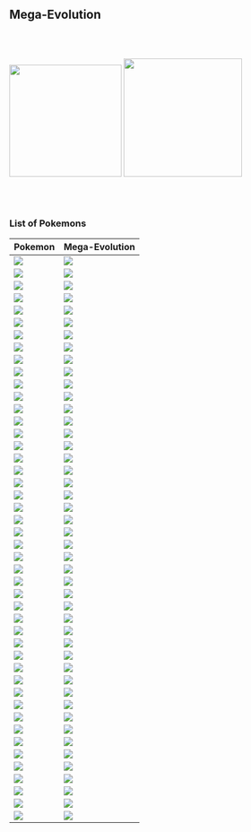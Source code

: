## Mega-Evolution

<br><br>

<img src="https://github.com/Anthonyp7/MyPokeFight/assets/94532574/86194b6f-f22b-4b8c-9968-e9bf89b0eea3" width="200">
  
<img src="https://github.com/Anthonyp7/MyPokeFight/assets/94532574/5a148421-b7a5-4ac3-8b0c-d84488536352" width="210.7">

<br><br>


### List of Pokemons

| Pokemon | Mega-Evolution |
|:-------- | :-------- |
| <img src="https://raw.githubusercontent.com/PokeAPI/sprites/master/sprites/pokemon/3.png">| <img src="https://raw.githubusercontent.com/PokeAPI/sprites/master/sprites/pokemon/10033.png"> |
| <img src="https://raw.githubusercontent.com/PokeAPI/sprites/master/sprites/pokemon/6.png"> | <img src="https://raw.githubusercontent.com/PokeAPI/sprites/master/sprites/pokemon/10034.png"> |
| <img src="https://raw.githubusercontent.com/PokeAPI/sprites/master/sprites/pokemon/9.png"> | <img src="https://raw.githubusercontent.com/PokeAPI/sprites/master/sprites/pokemon/10036.png"> |
| <img src="https://raw.githubusercontent.com/PokeAPI/sprites/master/sprites/pokemon/15.png"> | <img src="https://raw.githubusercontent.com/PokeAPI/sprites/master/sprites/pokemon/10090.png"> |
| <img src="https://raw.githubusercontent.com/PokeAPI/sprites/master/sprites/pokemon/18.png"> | <img src="https://raw.githubusercontent.com/PokeAPI/sprites/master/sprites/pokemon/10073.png"> |
| <img src="https://raw.githubusercontent.com/PokeAPI/sprites/master/sprites/pokemon/65.png"> | <img src="https://raw.githubusercontent.com/PokeAPI/sprites/master/sprites/pokemon/10037.png"> |
| <img src="https://raw.githubusercontent.com/PokeAPI/sprites/master/sprites/pokemon/80.png"> | <img src="https://raw.githubusercontent.com/PokeAPI/sprites/master/sprites/pokemon/10071.png"> |
| <img src="https://raw.githubusercontent.com/PokeAPI/sprites/master/sprites/pokemon/94.png"> | <img src="https://raw.githubusercontent.com/PokeAPI/sprites/master/sprites/pokemon/10038.png"> |
| <img src="https://raw.githubusercontent.com/PokeAPI/sprites/master/sprites/pokemon/115.png"> |<img src="https://raw.githubusercontent.com/PokeAPI/sprites/master/sprites/pokemon/10039.png"> |
| <img src="https://raw.githubusercontent.com/PokeAPI/sprites/master/sprites/pokemon/127.png"> | <img src="https://raw.githubusercontent.com/PokeAPI/sprites/master/sprites/pokemon/10040.png"> |
| <img src="https://raw.githubusercontent.com/PokeAPI/sprites/master/sprites/pokemon/130.png"> | <img src="https://raw.githubusercontent.com/PokeAPI/sprites/master/sprites/pokemon/10041.png"> |
| <img src="https://raw.githubusercontent.com/PokeAPI/sprites/master/sprites/pokemon/142.png"> | <img src="https://raw.githubusercontent.com/PokeAPI/sprites/master/sprites/pokemon/10042.png"> |
| <img src="https://raw.githubusercontent.com/PokeAPI/sprites/master/sprites/pokemon/150.png"> | <img src="https://raw.githubusercontent.com/PokeAPI/sprites/master/sprites/pokemon/10044.png"> |
| <img src="https://raw.githubusercontent.com/PokeAPI/sprites/master/sprites/pokemon/181.png"> | <img src="https://raw.githubusercontent.com/PokeAPI/sprites/master/sprites/pokemon/10045.png"> |
| <img src="https://raw.githubusercontent.com/PokeAPI/sprites/master/sprites/pokemon/208.png"> | <img src="https://raw.githubusercontent.com/PokeAPI/sprites/master/sprites/pokemon/10072.png"> |
| <img src="https://raw.githubusercontent.com/PokeAPI/sprites/master/sprites/pokemon/212.png"> | <img src="https://raw.githubusercontent.com/PokeAPI/sprites/master/sprites/pokemon/10046.png"> |
| <img src="https://raw.githubusercontent.com/PokeAPI/sprites/master/sprites/pokemon/214.png"> | <img src="https://raw.githubusercontent.com/PokeAPI/sprites/master/sprites/pokemon/10047.png"> |
| <img src="https://raw.githubusercontent.com/PokeAPI/sprites/master/sprites/pokemon/229.png"> | <img src="https://raw.githubusercontent.com/PokeAPI/sprites/master/sprites/pokemon/10048.png"> |
| <img src="https://raw.githubusercontent.com/PokeAPI/sprites/master/sprites/pokemon/248.png"> | <img src="https://raw.githubusercontent.com/PokeAPI/sprites/master/sprites/pokemon/10049.png"> |
| <img src="https://raw.githubusercontent.com/PokeAPI/sprites/master/sprites/pokemon/254.png"> | <img src="https://raw.githubusercontent.com/PokeAPI/sprites/master/sprites/pokemon/10065.png"> |
| <img src="https://raw.githubusercontent.com/PokeAPI/sprites/master/sprites/pokemon/257.png"> | <img src="https://raw.githubusercontent.com/PokeAPI/sprites/master/sprites/pokemon/10050.png"> |
| <img src="https://raw.githubusercontent.com/PokeAPI/sprites/master/sprites/pokemon/260.png"> | <img src="https://raw.githubusercontent.com/PokeAPI/sprites/master/sprites/pokemon/10064.png"> |
| <img src="https://raw.githubusercontent.com/PokeAPI/sprites/master/sprites/pokemon/282.png"> | <img src="https://raw.githubusercontent.com/PokeAPI/sprites/master/sprites/pokemon/10051.png"> |
| <img src="https://raw.githubusercontent.com/PokeAPI/sprites/master/sprites/pokemon/302.png"> | <img src="https://raw.githubusercontent.com/PokeAPI/sprites/master/sprites/pokemon/10066.png"> |
| <img src="https://raw.githubusercontent.com/PokeAPI/sprites/master/sprites/pokemon/303.png"> | <img src="https://raw.githubusercontent.com/PokeAPI/sprites/master/sprites/pokemon/10052.png"> |
| <img src="https://raw.githubusercontent.com/PokeAPI/sprites/master/sprites/pokemon/306.png"> | <img src="https://raw.githubusercontent.com/PokeAPI/sprites/master/sprites/pokemon/10053.png"> |
| <img src="https://raw.githubusercontent.com/PokeAPI/sprites/master/sprites/pokemon/308.png"> | <img src="https://raw.githubusercontent.com/PokeAPI/sprites/master/sprites/pokemon/10054.png"> |
| <img src="https://raw.githubusercontent.com/PokeAPI/sprites/master/sprites/pokemon/310.png"> | <img src="https://raw.githubusercontent.com/PokeAPI/sprites/master/sprites/pokemon/10055.png"> |
| <img src="https://raw.githubusercontent.com/PokeAPI/sprites/master/sprites/pokemon/319.png"> | <img src="https://raw.githubusercontent.com/PokeAPI/sprites/master/sprites/pokemon/10070.png"> |
| <img src="https://raw.githubusercontent.com/PokeAPI/sprites/master/sprites/pokemon/323.png"> | <img src="https://raw.githubusercontent.com/PokeAPI/sprites/master/sprites/pokemon/10087.png"> |
| <img src="https://raw.githubusercontent.com/PokeAPI/sprites/master/sprites/pokemon/334.png"> | <img src="https://raw.githubusercontent.com/PokeAPI/sprites/master/sprites/pokemon/10067.png"> |
| <img src="https://raw.githubusercontent.com/PokeAPI/sprites/master/sprites/pokemon/354.png"> | <img src="https://raw.githubusercontent.com/PokeAPI/sprites/master/sprites/pokemon/10056.png"> |
| <img src="https://raw.githubusercontent.com/PokeAPI/sprites/master/sprites/pokemon/359.png"> |<img src="https://raw.githubusercontent.com/PokeAPI/sprites/master/sprites/pokemon/10057.png"> |
| <img src="https://raw.githubusercontent.com/PokeAPI/sprites/master/sprites/pokemon/362.png"> | <img src="https://raw.githubusercontent.com/PokeAPI/sprites/master/sprites/pokemon/10074.png"> |
| <img src="https://raw.githubusercontent.com/PokeAPI/sprites/master/sprites/pokemon/373.png"> | <img src="https://raw.githubusercontent.com/PokeAPI/sprites/master/sprites/pokemon/10089.png"> |
| <img src="https://raw.githubusercontent.com/PokeAPI/sprites/master/sprites/pokemon/376.png"> | <img src="https://raw.githubusercontent.com/PokeAPI/sprites/master/sprites/pokemon/10076.png"> |
| <img src="https://raw.githubusercontent.com/PokeAPI/sprites/master/sprites/pokemon/380.png"> | <img src="https://raw.githubusercontent.com/PokeAPI/sprites/master/sprites/pokemon/10062.png"> |
| <img src="https://raw.githubusercontent.com/PokeAPI/sprites/master/sprites/pokemon/381.png"> | <img src="https://raw.githubusercontent.com/PokeAPI/sprites/master/sprites/pokemon/10063.png"> |
| <img src="https://raw.githubusercontent.com/PokeAPI/sprites/master/sprites/pokemon/384.png"> | <img src="https://raw.githubusercontent.com/PokeAPI/sprites/master/sprites/pokemon/10079.png"> |
| <img src="https://raw.githubusercontent.com/PokeAPI/sprites/master/sprites/pokemon/428.png"> | <img src="https://raw.githubusercontent.com/PokeAPI/sprites/master/sprites/pokemon/10088.png"> |
| <img src="https://raw.githubusercontent.com/PokeAPI/sprites/master/sprites/pokemon/445.png"> | <img src="https://raw.githubusercontent.com/PokeAPI/sprites/master/sprites/pokemon/10058.png"> |
| <img src="https://raw.githubusercontent.com/PokeAPI/sprites/master/sprites/pokemon/448.png"> |<img src="https://raw.githubusercontent.com/PokeAPI/sprites/master/sprites/pokemon/10059.png"> |
| <img src="https://raw.githubusercontent.com/PokeAPI/sprites/master/sprites/pokemon/460.png"> | <img src="https://raw.githubusercontent.com/PokeAPI/sprites/master/sprites/pokemon/10060.png"> |
| <img src="https://raw.githubusercontent.com/PokeAPI/sprites/master/sprites/pokemon/475.png"> | <img src="https://raw.githubusercontent.com/PokeAPI/sprites/master/sprites/pokemon/10068.png"> |
| <img src="https://raw.githubusercontent.com/PokeAPI/sprites/master/sprites/pokemon/531.png"> | <img src="https://raw.githubusercontent.com/PokeAPI/sprites/master/sprites/pokemon/10069.png"> |
| <img src="https://raw.githubusercontent.com/PokeAPI/sprites/master/sprites/pokemon/719.png"> | <img src="https://raw.githubusercontent.com/PokeAPI/sprites/master/sprites/pokemon/10075.png"> |
